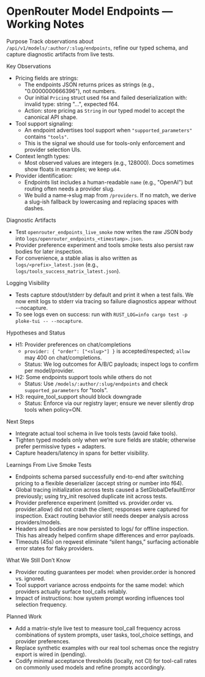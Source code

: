 # OpenRouter Model Endpoints — Working Notes

Purpose
Track observations about `/api/v1/models/:author/:slug/endpoints`, refine our typed schema, and capture diagnostic artifacts from live tests.

Key Observations
- Pricing fields are strings:
  - The endpoints JSON returns prices as strings (e.g., "0.0000000666396"), not numbers.
  - Our initial `Pricing` struct used `f64` and failed deserialization with: invalid type: string "…", expected f64.
  - Action: store pricing as `String` in our typed model to accept the canonical API shape.
- Tool support signaling:
  - An endpoint advertises tool support when `"supported_parameters"` contains `"tools"`.
  - This is the signal we should use for tools-only enforcement and provider selection UIs.
- Context length types:
  - Most observed values are integers (e.g., 128000). Docs sometimes show floats in examples; we keep `u64`.
- Provider identification:
  - Endpoints list includes a human-readable `name` (e.g., "OpenAI") but routing often needs a provider slug.
  - We build a name→slug map from `/providers`. If no match, we derive a slug-ish fallback by lowercasing and replacing spaces with dashes.

Diagnostic Artifacts
- Test `openrouter_endpoints_live_smoke` now writes the raw JSON body into `logs/openrouter_endpoints_<timestamp>.json`.
- Provider preference experiment and tools smoke tests also persist raw bodies for later inspection.
- For convenience, a stable alias is also written as `logs/<prefix>_latest.json` (e.g., `logs/tools_success_matrix_latest.json`).

Logging Visibility
- Tests capture stdout/stderr by default and print it when a test fails. We now emit logs to stderr via tracing so failure diagnostics appear without --nocapture.
- To see logs even on success: run with `RUST_LOG=info cargo test -p ploke-tui -- --nocapture`.

Hypotheses and Status
- H1: Provider preferences on chat/completions
  - `provider: { "order": ["<slug>"] }` is accepted/respected; `allow` may 400 on chat/completions.
  - Status: We log outcomes for A/B/C payloads; inspect logs to confirm per model/provider.
- H2: Some endpoints support tools while others do not
  - Status: Use `/models/:author/:slug/endpoints` and check `supported_parameters` for "tools".
- H3: require_tool_support should block downgrade
  - Status: Enforce via our registry layer; ensure we never silently drop tools when policy=ON.

Next Steps
- Integrate actual tool schema in live tools tests (avoid fake tools).
- Tighten typed models only when we’re sure fields are stable; otherwise prefer permissive types + adapters.
- Capture headers/latency in spans for better visibility.

Learnings From Live Smoke Tests
- Endpoints schema parsed successfully end-to-end after switching pricing to a flexible deserializer (accept string or number into f64).
- Global tracing initialization across tests caused a SetGlobalDefaultError previously; using try_init resolved duplicate init across tests.
- Provider preference experiment (omitted vs. provider.order vs. provider.allow) did not crash the client; responses were captured for inspection. Exact routing behavior still needs deeper analysis across providers/models.
- Headers and bodies are now persisted to logs/ for offline inspection. This has already helped confirm shape differences and error payloads.
- Timeouts (45s) on reqwest eliminate “silent hangs,” surfacing actionable error states for flaky providers.

What We Still Don’t Know
- Provider routing guarantees per model: when provider.order is honored vs. ignored.
- Tool support variance across endpoints for the same model: which providers actually surface tool_calls reliably.
- Impact of instructions: how system prompt wording influences tool selection frequency.

Planned Work
- Add a matrix-style live test to measure tool_call frequency across combinations of system prompts, user tasks, tool_choice settings, and provider preferences.
- Replace synthetic examples with our real tool schemas once the registry export is wired in (pending).
- Codify minimal acceptance thresholds (locally, not CI) for tool-call rates on commonly used models and refine prompts accordingly.
